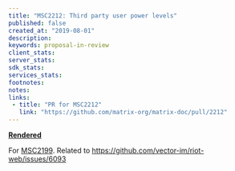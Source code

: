 ```yaml
---
title: "MSC2212: Third party user power levels"
published: false
created_at: "2019-08-01"
description:
keywords: proposal-in-review
client_stats:
server_stats:
sdk_stats:
services_stats:
footnotes:
notes:
links:
 - title: "PR for MSC2212"
   link: "https://github.com/matrix-org/matrix-doc/pull/2212"
---
```

**[Rendered](https://github.com/matrix-org/matrix-doc/blob/travis/msc/third-party-power/proposals/2212-third-party-user-power-levels.md)**

For [MSC2199](https://github.com/matrix-org/matrix-doc/pull/2199). Related to https://github.com/vector-im/riot-web/issues/6093
